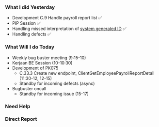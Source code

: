 ### What I did Yesterday
* Development C.9 Handle payroll report list ✅
* PIP Session ✅
* Handling missed interpretation of [system generated ID](https://staffinc-co.slack.com/archives/C07CHDFTE92/p1726654928990269) ✅
* Handling defects ✅

### What Will I do Today
* Weekly bug buster meeting (9:15-10)
* Kerjaan BE Session (10-10:30)
* Development of PK075
	* C.33.3 Create new endpoint, ClientGetEmployeePayrollReportDetail (11:30-12, 12-15)
	* Standby for incoming defects (async)
* Bugbuster oncall
	* Standby for incoming issue (15-17)

### Need Help

### Direct Report